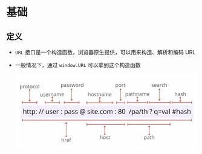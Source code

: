 # 基础

## 定义

+ `URL` 接口是一个构造函数，浏览器原生提供，可以用来构造、解析和编码 URL

+ 一般情况下，通过 `window.URL` 可以拿到这个构造函数

  ![URL组成部分](image/URL组成部分.png)
